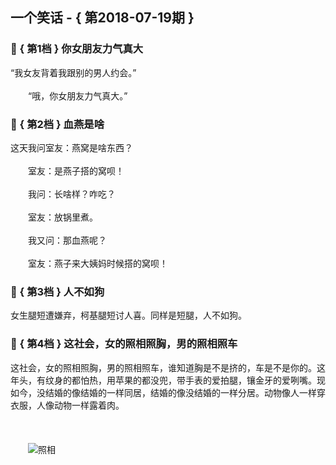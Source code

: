 ## 一个笑话 - { 第2018-07-19期 }
</hr>

### :jack_o_lantern: { 第1档 } 你女朋友力气真大
“我女友背着我跟别的男人约会。”<br/><br/>　　“哦，你女朋友力气真大。”


### :jack_o_lantern: { 第2档 } 血燕是啥
这天我问室友：燕窝是啥东西？<br/><br/>　　室友：是燕子搭的窝呗！<br/><br/>　　我问：长啥样？咋吃？<br/><br/>　　室友：放锅里煮。<br/><br/>　　我又问：那血燕呢？<br/><br/>　　室友：燕子来大姨妈时候搭的窝呗！


### :jack_o_lantern: { 第3档 } 人不如狗
女生腿短遭嫌弃，柯基腿短讨人喜。同样是短腿，人不如狗。


### :jack_o_lantern: { 第4档 } 这社会，女的照相照胸，男的照相照车
这社会，女的照相照胸，男的照相照车，谁知道胸是不是挤的，车是不是你的。这年头，有纹身的都怕热，用苹果的都没兜，带手表的爱拍腿，镶金牙的爱咧嘴。现如今，没结婚的像结婚的一样同居，结婚的像没结婚的一样分居。动物像人一样穿衣服，人像动物一样露着肉。<br/><br/><br/><br/>　　<img src=http://down.laifudao.com/wangwen/x/80819_1.gif alt=照相 />

